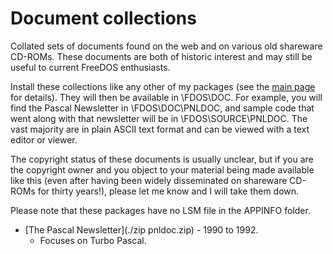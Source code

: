 # Document collections

Collated sets of documents found on the web and on various old shareware CD-ROMs. These documents are both of historic interest and may still be useful to current FreeDOS enthusiasts.

Install these collections like any other of my packages (see the [main page](README.md) for details). They will then be available in \FDOS\DOC. For example, you will find the Pascal Newsletter in \FDOS\DOC\PNLDOC, and sample code that went along with that newsletter will be in \FDOS\SOURCE\PNLDOC. The vast majority are in plain ASCII text format and can be viewed with a text editor or viewer.

The copyright status of these documents is usually unclear, but if you are the copyright owner and you object to your material being made available like this (even after having been widely disseminated on shareware CD-ROMs for thirty years!), please let me know and I will take them down.

Please note that these packages have no LSM file in the APPINFO folder.

+ [The Pascal Newsletter](./zip pnldoc.zip) - 1990 to 1992.
    + Focuses on Turbo Pascal.